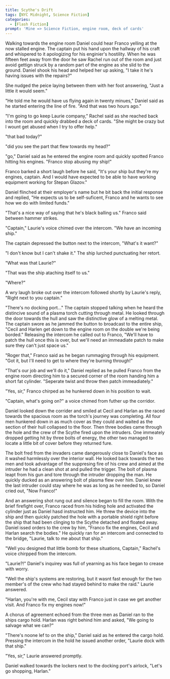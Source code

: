 ```yaml
---
title: Scythe's Drift
tags: [NYC Midnight, Science Fiction]
categories:
  - [Flash Fiction]
prompt: 'Mine => Science Fiction, engine room, deck of cards'
---
```

Walking towards the engine room Daniel could hear Franco yelling at the now stalled engine.  The captain put his hand upon the hallway of his craft and whispered to it apologizing for his enginier's hostility.  When he was fifteen feet away from the door he saw Rachel run out of the room and just avoid gettign struck by a random part of the engine as she slid to the ground.  Daniel shook his head and helped her up asking, "I take it he's having issues with the repairs?"
 
She nudged the peice laying between them with her foot answering, "Just a little it would seem."
 
"He told me he would have us flying again in twenty minues," Daniel said as he started entering the line of fire.<!-- more -->  "And that was two hours ago."
 
"I'm going to go keep Laurie company," Rachel said as she reached back into the room and quickly drabbed a deck of cards.  "She might be crazy but I wount get abused when I try to offer help."

"that bad today?"

"did you see the part that flew towards my head?"

"go," Daniel said as he entered the engine room and quickly spotted Franco hitting his engines. "Franco stop abusing my ship!"

Franco barked a short laugh before he said, "It's your ship but they're my engines, captain.  And I would have expected to be able to have working equipment working for Stepan Glazov."

Daniel flinched at their employer's name but he bit back the initial response and replied, "He expects us to be self-suficent, Franco and he wants to see how we do with limited funds."

"That's a nice way of saying that he's black balling us."  Franco said between hammer strikes.

"Captain," Laurie's voice chimed over the intercom.  "We have an incoming ship."

The captain depressed the button next to the intercom, "What's it want?"

"I don't know but I can't shake it."  The ship lurched punctuating her retort.

"What was that Laurie?"

"That was the ship ataching itself to us."

"Where?"

A wry laugh broke out over the intercom followed shortly by Laurie's reply, "Right next to you captain."

"There's no docking port..." The captain stopped talking when he heard the distincive sound of a plasma torch cutting through metal.  He looked through the door towards the hull and saw the distinctive glow of a melting metal.  The captain swore as he jammed the button to broadcast to the entire ship, "Cecil and Harlen get down to the engine room on the double we're being borded."  Releasing the intercom he called out to Franco, "We'll have to patch the hull once this is over, but we'll need an immeadiate patch to make sure they can't just space us."

"Roger that," Franco said as he began rummaging through his equipment.  "Got it, but I'll need to get to where they're burning through!"

"That's our job and we'll do it," Daniel replied as he pulled Franco from the engine room directing him to a secured corner of the room handing him a short fat cylinder.  "Seperate twist and throw then patch immeadiately."

"Yes, sir," Franco chirped as he hunkered down in his position to wait.

"Captain, what's going on?" a voice chimed from futher up the corridor.

Daniel looked down the corrider and smiled at Cecil and Harlan as the raced towards the spacious room as the torch's journey was completing.  All four men hunkered down in as much cover as they could and waited as the section of their hull collapsed to the floor.  Then three bodies came through the hole and the crew of the Scythe fired upon the intruders.  One immeately dropped getting hit by three bolts of energy, the other two managed to locate a little bit of cover before they returned fure.

The bolt fred from the invaders came dangerously close to Daniel's face as it washed harmlessly over the interior wall.  He looked back towards the two men and took advantage of the suppresing fire of his crew and aimed at the intruder he had a clean shot at and pulled the trigger.  The bolt of plasma leapt from his gun and tore through the intruder dropping the man.  He quickly ducked as an answering bolt of plasma flew over him.  Daniel knew the last intruder could stay where he was as long as he needed to, so Daniel cried out, "Now Franco!" 

And an answering shot rung out and silence began to fill the room.  With the brief firefight over, Franco raced from his hiding hole and activated the cylinder just as Daniel hasd instructed him.  He threw the device into the ship and then quickly patched the hole with a portable shield right before the ship that had been clinging to the Scythe detached and floated away.  Daniel issed orders to the crew by him, "Franco fix the engines, Cecil and Harlan search the bodies."  He quickly ran for an intercom and connected to the bridge, "Laurie, talk to me about that ship."

"Well you designed that little bomb for these situations, Captain," Rachel's voice chirpped from the intercom.

"Laurie?!" Daniel's inquirey was full of yearning as his face began to crease with worry.

"Well the ship's systems are restoring, but it wasnt fast enough for the two member's of the crew who had stayed behind to make the raid."  Laurie answered.

"Harlan, you're with me, Cecil stay with Franco just in case we get another visit.  And Franco fix my engines now!"

A chorus of agreement echoed from the three men as Daniel ran to the ships cargo hold.  Harlan was right behind him and asked, "We going to salvage what we can?"

"There's noone lef to on the ship," Daniel said as he entered the cargo hold.  Pressing the intercom in the hold he issued another order, "Laurie dock with that ship."

"Yes, sir," Laurie answered promptly.

Daniel walked towards the lockers next to the docking port's airlock, "Let's go shopping, Harlan."